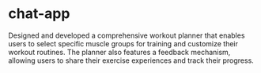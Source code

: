 # chat-app
Designed and developed a comprehensive workout planner that enables users to select specific muscle groups for training and customize their workout routines. The planner also features a feedback mechanism, allowing users to share their exercise experiences and track their progress.
